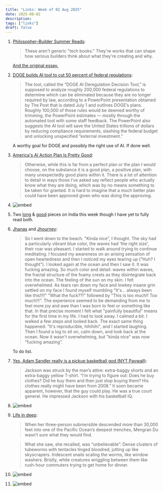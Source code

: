 ```yaml
---
title: "Links: Week of 02 Aug 2025"
date: 2025-08-02
description: 
tags: ["links"]
draft: false
---
```


1. [Philosopher–Builder Summer Reads](https://blog.cosmos-institute.org/p/philosopherbuilder-summer-reads-2025https://blog.cosmos-institute.org/p/philosopherbuilder-summer-reads-2025): 
    > These aren't generic "tech books." They're works that can shape how serious builders think about what they're creating and why.

    [And the original essay.](https://blog.cosmos-institute.org/p/the-philosopher-builder)

2. [DOGE builds AI tool to cut 50 percent of federal regulations](https://www.washingtonpost.com/business/2025/07/26/doge-ai-tool-cut-regulations-trump/): 
    > The tool, called the “DOGE AI Deregulation Decision Tool,” is supposed to analyze roughly 200,000 federal regulations to determine which can be eliminated because they are no longer required by law, according to a PowerPoint presentation obtained by The Post that is dated July 1 and outlines DOGE’s plans. Roughly 100,000 of those rules would be deemed worthy of trimming, the PowerPoint estimates — mostly through the automated tool with some staff feedback. The PowerPoint also suggests the AI tool will save the United States trillions of dollars by reducing compliance requirements, slashing the federal budget and unlocking unspecified “external investment.”

    A worthy goal for DOGE and possibly the right use of AI. If done well. 

3. [America's AI Action Plan Is Pretty Good](https://thezvi.substack.com/p/americas-ai-action-plan-is-pretty): 
    > Otherwise, while this is far from a perfect plan or the plan I would choose, on the substance it is a good plan, a positive plan, with many unexpectedly good plans within it. There is a lot of attention to detail in ways those I’ve asked say reflect people who actually know what they are doing, which was by no means something to be taken for granted. It is hard to imagine that a much better plan could have been approved given who was doing the approving.

4. ![embed](https://x.com/drjimfan/status/1948789854151868663)

5. Two [long](https://arjunramani.com/india-dispatch.html) & [good](https://andrewbatson.com/2025/07/27/india-and-the-invidious-comparison-with-china/) pieces on India this week though I have yet to fully read both. 

5. [Jhanas](https://nintil.com/jhanas/) and [Jhourney](https://www.jhourney.io/): 
    > So I went down to the beach. "Kinda nice", I thought. The sky had a particularly vibrant blue color, the waves had 'the right size', their roar was pleasant. I started to walk around trying to continue meditating. I focused my awareness on an arising sensation of open heartedness and then I noticed my eyes tearing up ("Huh? I thought"). I looked again at the ocean and then I saw it. It was fucking amazing. So much color and detail: waves within waves, the fractal structure of the foamy crests as they disintegrate back into the ocean. The feeling of the sun on my skin. I felt overwhelmed. As tears ran down my face and lowkey insane grin settled on my face I found myself mumbling "It's... always been like this!!!!" "What the fuck??!" followed by "This is too much!! Too much!!!". The experience seemed to be demanding from me to feel more joy and awe than I was born to feel or something like that. In that precise moment I felt what "painfully beautiful" means for the first time in my life. I had to look away. I calmed a bit. I walked a few steps and looked back. The exact same thing happened. "It's reproducible, hihihihi", and I started laughing. Then I found a log to sit on, calm down, and look back at the ocean. Now it wasn't overwhelming, but "kinda nice" was now "fucking amazing".

    To do list. 

6. [Yes, Adam Sandler really is a pickup basketball god (NYT Paywall)](https://www.nytimes.com/athletic/1681634/2020/03/18/this-man-is-a-pickup-basketball-god/?source=user_shared_article):
    > Jackson was struck by the man’s attire: extra-baggy shorts and an extra-baggy yellow T-shirt. “I’m trying to figure out: Does he buy clothes? Did he buy them and then just stop buying them? His clothes really might have been from 2008.” It soon became apparent, however, that the guy could play. He was a true court general. He impressed Jackson with his basketball IQ.

7. ![embed](https://x.com/robertwiblin/status/1951248197881393235)

8. [Life in deep](https://www.washingtonpost.com/climate-environment/2025/07/30/deep-sea-discovery-pacific-ocean/):    
    > When her three-person submersible descended more than 30,000 feet into one of the Pacific Ocean’s deepest trenches, Mengran Du wasn’t sure what they would find.

    > What she saw, she recalled, was “unbelievable”: Dense clusters of tubeworms with tentacles tinged bloodred, jutting up like skyscrapers. Iridescent snails scaling the worms, like window washers. Bristly, white creatures wriggling between them like rush-hour commuters trying to get home for dinner.

9. ![embed](https://x.com/uapjames/status/1950906132383338979)

10. ![embed](https://x.com/john_hempton/status/1949066826362826881)